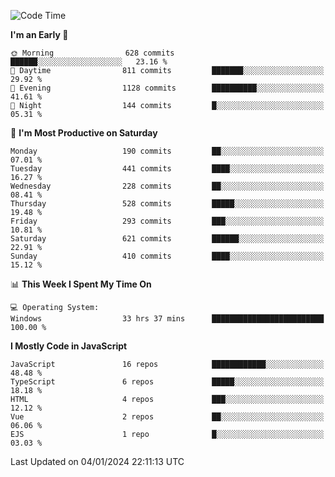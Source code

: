 <!--START_SECTION:waka-->
![Code Time](http://img.shields.io/badge/Code%20Time-3%2C037%20hrs%2016%20mins-blue)

**I'm an Early 🐤** 

```text
🌞 Morning                628 commits         ██████░░░░░░░░░░░░░░░░░░░   23.16 % 
🌆 Daytime                811 commits         ███████░░░░░░░░░░░░░░░░░░   29.92 % 
🌃 Evening                1128 commits        ██████████░░░░░░░░░░░░░░░   41.61 % 
🌙 Night                  144 commits         █░░░░░░░░░░░░░░░░░░░░░░░░   05.31 % 
```
📅 **I'm Most Productive on Saturday** 

```text
Monday                   190 commits         ██░░░░░░░░░░░░░░░░░░░░░░░   07.01 % 
Tuesday                  441 commits         ████░░░░░░░░░░░░░░░░░░░░░   16.27 % 
Wednesday                228 commits         ██░░░░░░░░░░░░░░░░░░░░░░░   08.41 % 
Thursday                 528 commits         █████░░░░░░░░░░░░░░░░░░░░   19.48 % 
Friday                   293 commits         ███░░░░░░░░░░░░░░░░░░░░░░   10.81 % 
Saturday                 621 commits         ██████░░░░░░░░░░░░░░░░░░░   22.91 % 
Sunday                   410 commits         ████░░░░░░░░░░░░░░░░░░░░░   15.12 % 
```


📊 **This Week I Spent My Time On** 

```text
💻 Operating System: 
Windows                  33 hrs 37 mins      █████████████████████████   100.00 % 
```

**I Mostly Code in JavaScript** 

```text
JavaScript               16 repos            ████████████░░░░░░░░░░░░░   48.48 % 
TypeScript               6 repos             █████░░░░░░░░░░░░░░░░░░░░   18.18 % 
HTML                     4 repos             ███░░░░░░░░░░░░░░░░░░░░░░   12.12 % 
Vue                      2 repos             ██░░░░░░░░░░░░░░░░░░░░░░░   06.06 % 
EJS                      1 repo              █░░░░░░░░░░░░░░░░░░░░░░░░   03.03 % 
```




 Last Updated on 04/01/2024 22:11:13 UTC
<!--END_SECTION:waka-->

<!--
**likaiqiang/likaiqiang** is a ✨ _special_ ✨ repository because its `README.md` (this file) appears on your GitHub profile.

Here are some ideas to get you started:

- 🔭 I’m currently working on ...
- 🌱 I’m currently learning ...
- 👯 I’m looking to collaborate on ...
- 🤔 I’m looking for help with ...
- 💬 Ask me about ...
- 📫 How to reach me: ...
- 😄 Pronouns: ...
- ⚡ Fun fact: ...
-->
